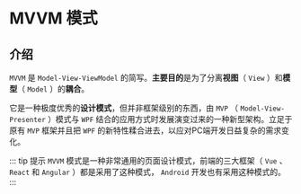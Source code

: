 # MVVM 模式

## 介绍

`MVVM` 是 `Model-View-ViewModel` 的简写。**主要目的**是为了分离**视图**（ `View` ）和**模型**（ `Model` ）的**耦合**。

它是一种极度优秀的**设计模式**，但并非框架级别的东西，由 `MVP` （ `Model-View-Presenter` ）模式与 `WPF` 结合的应用方式时发展演变过来的一种新型架构。立足于原有 `MVP` 框架并且把 `WPF` 的新特性糅合进去，以应对PC端开发日益复杂的需求变化。

::: tip 提示
`MVVM` 模式是一种非常通用的页面设计模式，前端的三大框架（ `Vue` 、 `React` 和 `Angular` ）都是采用了这种模式， `Android` 开发也有采用这种模式的。
:::
